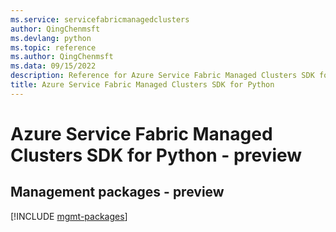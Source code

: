 ```yaml
---
ms.service: servicefabricmanagedclusters
author: QingChenmsft
ms.devlang: python
ms.topic: reference
ms.author: QingChenmsft
ms.data: 09/15/2022
description: Reference for Azure Service Fabric Managed Clusters SDK for Python
title: Azure Service Fabric Managed Clusters SDK for Python
---
```

# Azure Service Fabric Managed Clusters SDK for Python - preview

## Management packages - preview
[!INCLUDE [mgmt-packages](service-fabric-managed-clusters-mgmt-index.md)]